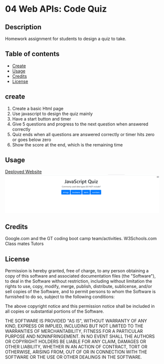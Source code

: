 # 04 Web APIs: Code Quiz
## Description

Homework assignment for students to design a quiz to take.

## Table of contents

* [Create](#create)
* [Usage](#usage)
* [Credits](#credits)
* [License](#license)

## create

1. Create a basic Html page
2. Use javascript to design the quiz mainly
3. Have a start button and timer
4. Give 5 questions and progress to the next question when answered correctly
5. Quiz ends when all questions are answered correctly or timer hits zero or goes below zero
6. Show the score at the end, which is the remaining time


## Usage

[Deployed Website](https://lead81.github.io/codeQuiz-hw4/)
![gthw4](./image/gthw4.PNG)

## Credits

Google.com and the GT coding boot camp team/activities.
W3Schools.com
Class mates
Tutors

## License

Permission is hereby granted, free of charge, to any person obtaining a copy of this software and associated documentation files (the "Software"), to deal in the Software without restriction, including without limitation the rights to use, copy, modify, merge, publish, distribute, sublicense, and/or sell copies of the Software, and to permit persons to whom the Software is furnished to do so, subject to the following conditions:

The above copyright notice and this permission notice shall be included in all copies or substantial portions of the Software.

THE SOFTWARE IS PROVIDED "AS IS", WITHOUT WARRANTY OF ANY KIND, EXPRESS OR IMPLIED, INCLUDING BUT NOT LIMITED TO THE WARRANTIES OF MERCHANTABILITY, FITNESS FOR A PARTICULAR PURPOSE AND NONINFRINGEMENT. IN NO EVENT SHALL THE AUTHORS OR COPYRIGHT HOLDERS BE LIABLE FOR ANY CLAIM, DAMAGES OR OTHER LIABILITY, WHETHER IN AN ACTION OF CONTRACT, TORT OR OTHERWISE, ARISING FROM, OUT OF OR IN CONNECTION WITH THE SOFTWARE OR THE USE OR OTHER DEALINGS IN THE SOFTWARE.